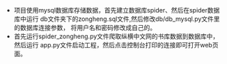 - 项目使用mysql数据库存储数据，首先建立数据库spider、然后在spider数据库中运行
db文件夹下的zongheng.sql文件,然后修改db/db_mysql.py文件里的数据库连接参数，
将用户名和密码修改成自己的。
- 首先运行spider_zongheng.py文件爬取纵横中文网的书库数据到数据库中，然后运行
app.py文件启动工程，然后点击控制台打印的连接即可打开web页面。